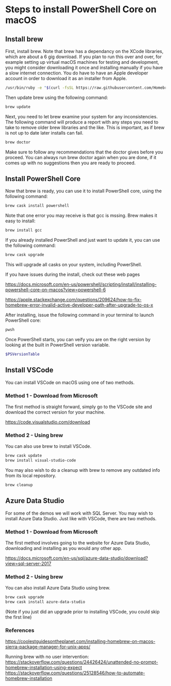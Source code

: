 # Steps to install PowerShell Core on macOS

## Install brew

First, install brew. Note that brew has a dependancy on the XCode libraries, which are about a 6 gig download. If you plan to run this over and over, for example setting up virtual macOS machines for testing and development, you might consider downloading it once and installing manually if you have a slow internet connection. You do have to have an Apple developer account in order to download it as an installer from Apple. 
```bash
/usr/bin/ruby -e "$(curl -fsSL https://raw.githubusercontent.com/Homebrew/install/master/install)"
```
Then update brew using the following command: 
```bash
brew update
```
Next, you need to let brew examine your system for any inconsistencies. The following command will produce a report with any steps you need to take to remove older brew libraries and the like. This is important, as if brew is not up to date later installs can fail. 
```bash
brew doctor
```
Make sure to follow any recommendations that the doctor gives before you proceed. You can always run brew doctor again when you are done, if it comes up with no suggestions then you are ready to proceed.

## Install PowerShell Core
Now that brew is ready, you can use it to install PowerShell core, using the following command:
```bash
brew cask install powershell
```
Note that one error you may receive is that gcc is mssing. Brew makes it easy to install:
```bash
brew install gcc
```
If you already installed PowerShell and just want to update it, you can use the following command:
```bash
brew cask upgrade
```

This will upgrade all casks on your system, including PowerShell. 

If you have issues during the install, check out these web pages

https://docs.microsoft.com/en-us/powershell/scripting/install/installing-powershell-core-on-macos?view=powershell-6

https://apple.stackexchange.com/questions/209624/how-to-fix-homebrew-error-invalid-active-developer-path-after-upgrade-to-os-x

After installing, issue the following command in your terminal to launch PowerShell core:
```bash
pwsh
```
Once PowerShell starts, you can veify you are on the right version by looking at the built in PowerShell version variable.
```powershell
$PSVersionTable
```

## Install VSCode
You can install VSCode on macOS using one of two methods.

### Method 1 - Download from Microsoft
The first method is straight forward, simply go to the VSCode site and download the correct version for your machine.

https://code.visualstudio.com/download

### Method 2 - Using brew
You can also use brew to install VSCode.
```bash
brew cask update
brew install visual-studio-code
```

You may also wish to do a cleanup with brew to remove any outdated info from its local repository.
```bash
brew cleanup
```

## Azure Data Studio
For some of the demos we will work with SQL Server. You may wish to install Azure Data Studio. Just like with VSCode, there are two methods.

### Method 1 - Download from Microsoft
The first method involves going to the website for Azure Data Studio, downloading and installing as you would any other app.

https://docs.microsoft.com/en-us/sql/azure-data-studio/download?view=sql-server-2017 

### Method 2 - Using brew
You can also install Azure Data Studio using brew.
```bash
brew cask upgrade
brew cask install azure-data-studio
```
(Note if you just did an upgrade prior to installing VSCode, you could skip the first line)

### References
https://coolestguidesontheplanet.com/installing-homebrew-on-macos-sierra-package-manager-for-unix-apps/

Running brew with no user intervention:
https://stackoverflow.com/questions/24426424/unattended-no-prompt-homebrew-installation-using-expect
https://stackoverflow.com/questions/25128546/how-to-automate-homebrew-installation
